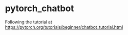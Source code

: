 # pytorch_chatbot
Following the tutorial at https://pytorch.org/tutorials/beginner/chatbot_tutorial.html
